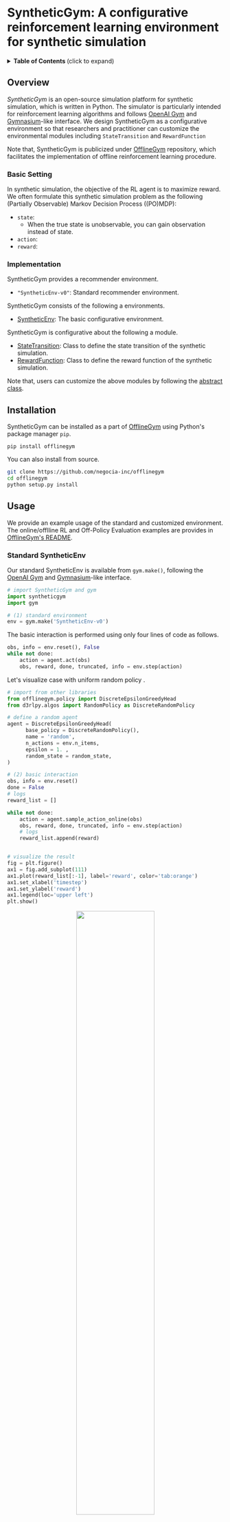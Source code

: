 # SyntheticGym: A configurative reinforcement learning environment for synthetic simulation
<details>
<summary><strong>Table of Contents </strong>(click to expand)</summary>

- [SyntheticGym: A reinforcement learning environment for synthetic simulation](#SyntheticGym-a-reinforcement-learning-environment-for-synthetic-simulation)
- [Overview](#overview)
- [Installation](#installation)
- [Usage](#usage)
- [Citation](#citation)
- [Contribution](#contribution)
- [License](#license)
- [Project Team](#project-team)
- [Contact](#contact)
- [Reference](#reference)

</details>

## Overview

*SyntheticGym* is an open-source simulation platform for synthetic simulation, which is written in Python. The simulator is particularly intended for reinforcement learning algorithms and follows [OpenAI Gym](https://gym.openai.com) and [Gymnasium](https://gymnasium.farama.org/)-like interface. We design SyntheticGym as a configurative environment so that researchers and practitioner can customize the environmental modules including `StateTransition` and `RewardFunction`

Note that, SyntheticGym is publicized under [OfflineGym](../) repository, which facilitates the implementation of offline reinforcement learning procedure.

### Basic Setting

In synthetic simulation, the objective of the RL agent is to maximize reward. \
We often formulate this synthetic simulation problem as the following (Partially Observable) Markov Decision Process ((PO)MDP):
- `state`: 
   - When the true state is unobservable, you can gain observation instead of state.
- `action`:  
- `reward`: 

### Implementation

SyntheticGym provides a recommender environment.
- `"SyntheticEnv-v0"`: Standard recommender environment.

SyntheticGym consists of the following a environments.
- [SyntheticEnv](./envs/rec.py#L14): The basic configurative environment.

SyntheticGym is configurative about the following a module.
- [StateTransition](./envs/simulator/function.py#L13): Class to define the state transition of the synthetic simulation.
- [RewardFunction](./envs/simulator/function.py#L13): Class to define the reward function of the synthetic simulation.

Note that, users can customize the above modules by following the [abstract class](./envs/simulator/base.py).

## Installation
SyntheticGym can be installed as a part of [OfflineGym](../) using Python's package manager `pip`.
```
pip install offlinegym
```

You can also install from source.
```bash
git clone https://github.com/negocia-inc/offlinegym
cd offlinegym
python setup.py install
```

## Usage

We provide an example usage of the standard and customized environment. \
The online/offlline RL and Off-Policy Evaluation examples are provides in [OfflineGym's README](../README.md).

### Standard SyntheticEnv

Our standard SyntheticEnv is available from `gym.make()`, following the [OpenAI Gym](https://gym.openai.com) and [Gymnasium](https://gymnasium.farama.org/)-like interface.

```Python
# import SyntheticGym and gym
import syntheticgym
import gym

# (1) standard environment 
env = gym.make('SyntheticEnv-v0')
```

The basic interaction is performed using only four lines of code as follows.

```Python
obs, info = env.reset(), False
while not done:
    action = agent.act(obs)
    obs, reward, done, truncated, info = env.step(action)
```

Let's visualize case with uniform random policy .

```Python
# import from other libraries
from offlinegym.policy import DiscreteEpsilonGreedyHead
from d3rlpy.algos import RandomPolicy as DiscreteRandomPolicy

# define a random agent
agent = DiscreteEpsilonGreedyHead(
      base_policy = DiscreteRandomPolicy(),
      name = 'random',
      n_actions = env.n_items,
      epsilon = 1. ,
      random_state = random_state, 
)

# (2) basic interaction 
obs, info = env.reset()
done = False
# logs
reward_list = []

while not done:
    action = agent.sample_action_online(obs)
    obs, reward, done, truncated, info = env.step(action)
    # logs
    reward_list.append(reward)


# visualize the result
fig = plt.figure()
ax1 = fig.add_subplot(111)
ax1.plot(reward_list[:-1], label='reward', color='tab:orange')
ax1.set_xlabel('timestep')
ax1.set_ylabel('reward')
ax1.legend(loc='upper left')
plt.show()
```
<div align="center"><img src="./images/basic_interaction.png" width="60%"/></div>
<figcaption>
<p align="center">
  Transition of the Reward during a Single Episode
</p>
</figcaption>

Note that, while we use [OfflineGym](../README.md) and [d3rlpy](https://github.com/takuseno/d3rlpy) here, SyntheticGym is compatible with any other libraries working on the [OpenAI Gym](https://gym.openai.com) and [Gymnasium](https://gymnasium.farama.org/)-like interface.

### Customized SyntheticEnv

Next, we describe how to customize the environment by instantiating the environment.

<details>
<summary>List of environmental configurations: (click to expand)</summary>

- `StateTransition`: 
- `RewardFunction`: 
- `state_dim`: Dimensions of state.
- `action_type`: action type (i.e., continuous / discrete).
- `n_actions`: Number of actions.
- `action_context_dim`: Dimensions of the action context.
- `action_context`: Feature vectors that characterizes each action.
- `reward_type`: Reward type (i.e., continuous / binary).
- `reward_std`: Standard deviation of the reward distribution. Applicable only when reward_type is "continuous".
- `obs_std`: Standard deviation of the observation distribution.
- `step_per_episode`: Number of timesteps in an episode.
- `random_state` : Random state

</details>

```Python
from syntheticgym import SyntheticEnv
env = SyntheticEnv(
        StateTransition = StateTransition
        RewardFunction = RewardFunction
        state_dim = 10, #each state has 5 dimensional features
        action_type = "continuous", #we use continuous action
        n_actions = 100,  
        action_context_dim = 10,  #each action has 10 dimensional features
        action_context = None,  #determine action_context from n_actions and action_context_dim in SyntheticEnv
        reward_type = "continuous", #we use continuous reward
        reward_std = 0.0,
        obs_std = 0.0, #not add noise to the observation
        step_per_episode = 10,
        random_state = 12345,
)
```

Specifically, users can define their own `StateTransition` as follows.

#### Example of StateTransition
```Python
# import syntheticgym modules
from syntheticgym import BaseStateTransition
from sytheticgym.types import Action
# import other necessary stuffs
from dataclasses import dataclass
from typing import Optional
import numpy as np

@dataclass
class StateTransition(BaseStateTransition):
    state_dim: int = 10
    action_type: str = "continuous",  # "binary"
    action_context_dim: int = 10
    action_context: Optional[np.ndarray] = (None,)
    random_state: Optional[int] = None

    def __post_init__(self):
        self.random_ = check_random_state(self.random_state)

        self.state_coef = self.random_.normal(loc=0.0, scale=1.0, size=(self.state_dim, self.state_dim))
        self.action_coef = self.random_.normal(loc=0.0, scale=1.0, size=(self.state_dim, self.action_context_dim))
        self.state_action_coef = self.random_.normal(loc=0.0, scale=1.0, size=(1, self.action_context_dim))


    def step(
        self,
        state: np.ndarray,
        action: Action,
    ) -> np.ndarray:

        if self.action_type == "continuous":
            state = self.state_coef @ state +  self.action_coef @ action+  state @ self.state_action_coef @ action
        
        elif self.action_type == "discrete":
            state = self.state_coef @ state + self.action_coef @ self.action_context[action] +  state @ self.state_action_coef.T @ self.action_context[action]
            
        state = state / np.linalg.norm(state, ord=2)

        return state


```
Specifically, users can define their own `RewardFunction` as follows.

#### Example of RewardFunction
```Python
# import syntheticgym modules
from syntheticgym import BaseRewardFunction
from sytheticgym.types import Action
# import other necessary stuffs
from dataclasses import dataclass
from typing import Optional
import numpy as np

@dataclass
class RewardFunction(BaseRewardFunction):
    reward_type: str = "continuous"  # "binary"
    reward_std: float = 0.0
    state_dim: int = 10
    action_type: str = "continuous",  # "discrete"
    action_context_dim: int = 10
    action_context: Optional[np.ndarray] = (None,)
    random_state: Optional[int] = None

    def __post_init__(self):
        check_scalar(
            self.reward_std,
            name="reward_std",
            target_type=float,
        )

        if self.reward_type not in ["continuous", "binary"]:
            raise ValueError(
                f'reward_type must be either "continuous" or "binary", but {self.reward_type} is given'
            )

        self.random_ = check_random_state(self.random_state)

        self.state_coef = self.random_.normal(loc=0.0, scale=1.0, size=(1, self.state_dim))
        self.action_coef = self.random_.normal(loc=0.0, scale=1.0, size=(1, self.action_context_dim))
        self.state_action_coef = self.random_.normal(loc=0.0, scale=1.0, size=(self.state_dim, self.action_context_dim))

    def sample(
        self,
        state: np.ndarray,
        action: Action,
    ) -> float:
        if self.action_type == "continuous":
            reward = self.state_coef @ state + self.action_coef @ action +  (state.T @ self.state_action_coef) @ action
        
        elif self.action_type == "discrete":
            reward = self.state_coef @ state + self.action_coef @ self.action_context[action] +  (state.T @ self.state_action_coef ) @ self.action_context[action]

        if self.reward_type == "continuous":
            reward = reward + self.random_.normal(loc=0.0, scale=self.reward_std)

        reward = reward[0][0]

        return reward

```

<!-- More examples are available at [quickstart/rec_synthetic_customize_env.ipynb](./examples/quickstart/rec_synthetic_customize_env.ipynb). \
The statistics of the environment is also visualized at [quickstart/rec_synthetic_data_collection.ipynb](./examples/quickstart/rec_synthetic_data_collection.ipynb). -->

## Citation

If you use our software in your work, please cite our paper:

Haruka Kiyohara, Kosuke Kawakami, Yuta Saito.<br>
**Accelerating Offline Reinforcement Learning Application in Real-Time Bidding and Recommendation: Potential Use of Simulation**<br>
(RecSys'21 SimuRec workshop)<br>
[https://arxiv.org/abs/2109.08331](https://arxiv.org/abs/2109.08331)

Bibtex:
```
@article{kiyohara2021accelerating,
  title={Accelerating Offline Reinforcement Learning Application in Real-Time Bidding and Recommendation: Potential Use of Simulation},
  author={Kiyohara, Haruka and Kawakami, Kosuke and Saito, Yuta},
  journal={arXiv preprint arXiv:2109.08331},
  year={2021}
}
```

## Contribution
Any contributions to SyntheticGym are more than welcome!
Please refer to [CONTRIBUTING.md](../CONTRIBUTING.md) for general guidelines how to contribute the project.

## License

This project is licensed under Apache 2.0 license - see [LICENSE](../LICENSE) file for details.

## Project Team

- [Haruka Kiyohara](https://sites.google.com/view/harukakiyohara) (**Main Contributor**; Tokyo Institute of Technology)
- Kosuke Kawakami (negocia Inc.)
- [Yuta Saito](https://usait0.com/en/) (Cornell University)

## Contact

For any question about the paper and software, feel free to contact: kiyohara.h.aa@m.titech.ac.jp

## References

<details>
<summary><strong>Papers </strong>(click to expand)</summary>

1. Greg Brockman, Vicki Cheung, Ludwig Pettersson, Jonas Schneider, John Schulman, Jie Tang, and Wojciech Zaremba. [OpenAI Gym](https://arxiv.org/abs/1606.01540). *arXiv preprint arXiv:1606.01540*, 2016.

2. Takuma Seno and Michita Imai. [d3rlpy: An Offline Deep Reinforcement Library](https://arxiv.org/abs/2111.03788), *arXiv preprint arXiv:2111.03788*, 2021.

3. Sarah Dean and Jamie Morgenstern. [Preference Dynamics Under Personalized Recommendations](https://arxiv.org/abs/2205.13026). In *Proceedings of the 23rd ACM Conference on Economics and Computation*, 4503-9150, 2022.

</details>

<details>
<summary><strong>Projects </strong>(click to expand)</summary>

This project is inspired by the following three packages.
- **RecoGym**  -- an RL environment for synthetic simulations: [[github](https://github.com/criteo-research/reco-gym)] [[paper](https://arxiv.org/abs/1808.00720)]
- **RecSim** -- a configurative RL environment for synthetic simulations: [[github](https://github.com/google-research/recsim)] [[paper](https://arxiv.org/abs/1909.04847)]
- **AuctionGym** -- an RL environment for online advertising auctions: [[github](https://github.com/amzn/auction-gym)] [[paper](https://www.amazon.science/publications/learning-to-bid-with-auctiongym)]
- **FinRL** -- an RL environment for finance: [[github](https://github.com/AI4Finance-Foundation/FinRL)] [[paper](https://arxiv.org/abs/2011.09607)]

</details>

